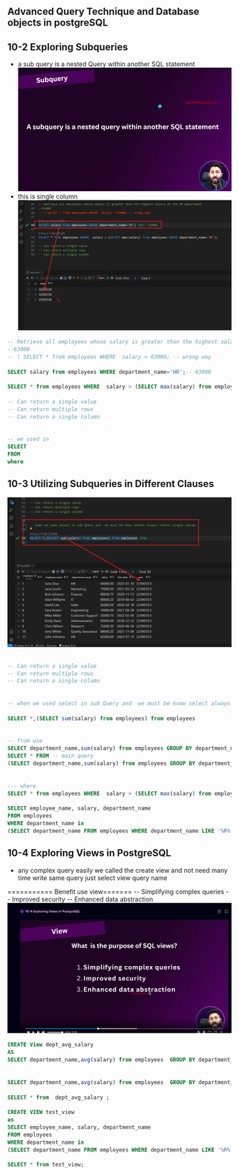 ## Advanced Query Technique and Database objects in postgreSQL

## 10-2 Exploring Subqueries
- a sub query is a nested Query within another SQL statement
![alt text](image-1.png)
- this is single column 
![alt text](image-2.png)

```sql
-- Retrieve all employees whose salary is greater than the highest salary of the HR department
--63000
-- ! SELECT * from employees WHERE  salary > 63000; -- wrong way

SELECT salary from employees WHERE department_name='HR';-- 63000

SELECT * from employees WHERE  salary > (SELECT max(salary) from employees WHERE department_name='HR');

-- Can return a single value
-- Can return multiple rows
-- Can return a single column


-- we used in
SELECT 
FROM
where
```
## 10-3 Utilizing Subqueries in Different Clauses

![alt text](image-3.png)

``` sql

-- Can return a single value
-- Can return multiple rows
-- Can return a single column


-- when we used select in sub Query and  we must be know select always return single values

SELECT *,(SELECT sum(salary) from employees) from employees


-- from use
SELECT department_name,sum(salary) from employees GROUP BY department_name;
SELECT * FROM -- main query 
(SELECT department_name,sum(salary) from employees GROUP BY department_name) as sum_dept; -- sub query


--- where 
SELECT * from employees WHERE  salary > (SELECT max(salary) from employees WHERE department_name='HR');

SELECT employee_name, salary, department_name 
FROM employees 
WHERE department_name in 
(SELECT department_name FROM employees WHERE department_name LIKE '%R%');
```
## 10-4 Exploring Views in PostgreSQL

- any complex query easily we called the create view and not need many time write same query just select view query name

=========== Benefit use view=======
-- Simplifying complex queries
-- Improved security
-- Enhanced data abstraction
![alt text](image-4.png)

```sql
CREATE View dept_avg_salary
AS
SELECT department_name,avg(salary) from employees  GROUP BY department_name;


SELECT department_name,avg(salary) from employees  GROUP BY department_name;

SELECT * from  dept_avg_salary ;

CREATE VIEW test_view
as
SELECT employee_name, salary, department_name 
FROM employees 
WHERE department_name in 
(SELECT department_name FROM employees WHERE department_name LIKE '%R%');

SELECT * from test_view;
```